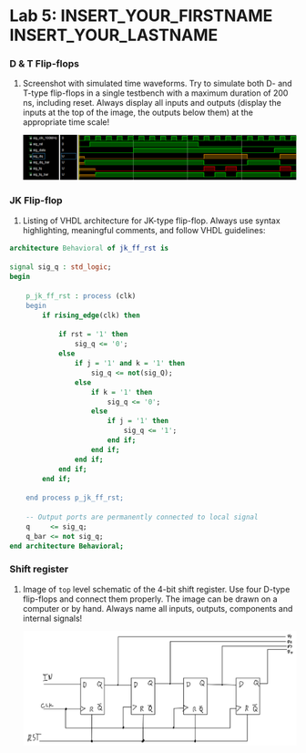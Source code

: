 # Lab 5: INSERT_YOUR_FIRSTNAME INSERT_YOUR_LASTNAME

### D & T Flip-flops

1. Screenshot with simulated time waveforms. Try to simulate both D- and T-type flip-flops in a single testbench with a maximum duration of 200 ns, including reset. Always display all inputs and outputs (display the inputs at the top of the image, the outputs below them) at the appropriate time scale!

   ![your figure](Images/waveform.PNG)

### JK Flip-flop

1. Listing of VHDL architecture for JK-type flip-flop. Always use syntax highlighting, meaningful comments, and follow VHDL guidelines:

```vhdl
architecture Behavioral of jk_ff_rst is

signal sig_q : std_logic;
begin

    p_jk_ff_rst : process (clk)
    begin
        if rising_edge(clk) then

            if rst = '1' then
                sig_q <= '0';
            else
            	if j = '1' and k = '1' then
                	sig_q <= not(sig_Q);
                else
                	if k = '1' then
                    	sig_q <= '0';
                    else
                    	if j = '1' then
                    		sig_q <= '1';
                        end if;
                    end if;
                end if;
            end if;
        end if;
        
	end process p_jk_ff_rst;

    -- Output ports are permanently connected to local signal
    q     <= sig_q;
    q_bar <= not sig_q;
end architecture Behavioral;
```

### Shift register

1. Image of `top` level schematic of the 4-bit shift register. Use four D-type flip-flops and connect them properly. The image can be drawn on a computer or by hand. Always name all inputs, outputs, components and internal signals!

   ![picture](Images/D-shift.jpg)
